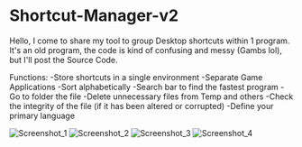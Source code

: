 # Shortcut-Manager-v2
Hello, I come to share my tool to group Desktop shortcuts within 1 program. It's an old program, the code is kind of confusing and messy (Gambs lol), but I'll post the Source Code.

Functions:
-Store shortcuts in a single environment
-Separate Game Applications
-Sort alphabetically
-Search bar to find the fastest program
-Go to folder the file
-Delete unnecessary files from Temp and others
-Check the integrity of the file (if it has been altered or corrupted)
-Define your primary language


![Screenshot_1](https://user-images.githubusercontent.com/41032795/90457889-29122e00-e0d3-11ea-869c-22023a3171a9.png)
![Screenshot_2](https://user-images.githubusercontent.com/41032795/90457892-2adbf180-e0d3-11ea-98f4-22437daf4474.png)
![Screenshot_3](https://user-images.githubusercontent.com/41032795/90457893-2c0d1e80-e0d3-11ea-92b8-8223bb46a169.png)
![Screenshot_4](https://user-images.githubusercontent.com/41032795/90457896-2ca5b500-e0d3-11ea-982c-b9e9a4731d7c.png)
